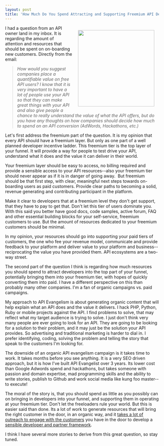 ```yaml
---
layout: post
title: 'How Much Do You Spend Attracting and Supporting Freemium API Developers?'
---
```

<p><img style="padding: 15px;" src="https://s3.amazonaws.com/kinlane-productions/bw-icons/freemium-customers.jpg" alt="" width="250" align="right" /></p>
<p>I had a question from an API owner land in my inbox.  It is regarding the amount of attention and resources that should be spent on on-boarding new customers.  Directly from the email:</p>
<blockquote><em>How would you suggest companies place a quantifiable value on free API users?  I know that it is very important to have a lot of people use your API so that they can make great things with your API and also give people a chance to really understand the value of what the API offers, but do you have any thoughts on how companies should decide how much to spend on an API conversion (AdWords, Hackathons, etc.)</em></blockquote>
<p>Let's first address the freemium part of the question.  It is my opinion that every API should have a freemium layer.  But only as one part of a well planned developer incentive ladder.  This freemium tier is the top layer of your funnel.  It will provide a way for people to test drive your API, understand what it does and the value it can deliver in their world.</p>
<p>Your freemium layer should be easy to access, no billing required and provide a sensible access to your API resources--also your freemium tier should never appear as if it is in danger of going away. &nbsp;But freemium should be that first step, with clear, meaningful next steps towards on-boarding users as paid customers.  Provide clear paths to becoming a solid, revenue generating and contributing participant in the platform.</p>
<p>Make it clear to developers that at a freemium level they don't get support, that they have to pay to get that.  Don't let this tier of users dominate you.  With this said you better have good docs, code samples, active forum, FAQ and other essential building blocks for your self-service, freemium customers to use.  But the amount of resources dedicated to your freemium customers should be minimal.</p>
<p>In my opinion, your resources should go into supporting your paid tiers of customers, the one who fee your revenue model, communicate and provide feedback to your platform and deliver value to your platform and business--reciprocating the value you have provided them.  API ecosystems are a two-way street.</p>
<p>The second part of the question I think is regarding how much resources you should spend to attract developers into the top part of your funnel, potentially bringing them into your freemium tier, with hopes of quickly converting them into paid.  I have a different perspective on this than probably many other companies.  I'm a fan of organic campaigns vs. paid campaigns.</p>
<p>My approach to API Evangelism is about generating organic content that will help explain what an API does and the value it delivers.  I hack PHP, Python, Ruby or mobile projects against the API. I find problems to solve, that may reflect what my target audience is trying to solve.  I just don't think very many people are ever going to look for an API. They are going to be looking for a solution to their problem, and it may just be the solution your API provides.  So advertising and traditional marketing is harder to dial in.  I prefer identifying, coding, solving the problem and telling the story that speak to the customers I'm looking for.</p>
<p>The downside of an organic API evangelism campaign is it takes time to work.  It takes months before you see anything. It is a very SEO driven approach, but it is how I've built API Evangelist over 3 years.  Its lower cost than Google Adwords spend and hackathons, but takes someone with passion and domain expertise, mad programming skills and the ability to write stories, publish to Github and work social media like kung foo master--to execute!</p>
<p>The moral of the story is, that you should spend as little as you possibly can on bringing in developers into your funnel, and supporting them in operating at your freemium tier.  Don't let the freeloaders rule your world.  But this is easier said than done.  Its a lot of work to generate resources that will bring the right customer in the door, in an organic way, and it <a href="/2012/09/18/simple-api-developer-tracking-framework/">takes a lot of outreach to engage with the customers</a> you have in the door to develop a <a href="http://apievangelist.com/2012/01/31/four-potential-levels-of-an-api-business-ecosystem/">sensible developer and partner framework</a>.</p>
<p>I think I have several more stories to derive from this great question, so stay tuned.</p>
